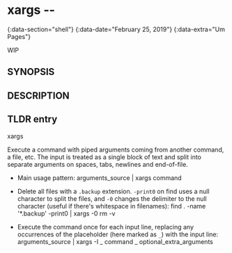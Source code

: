 # xargs --
{:data-section="shell"}
{:data-date="February 25, 2019"}
{:data-extra="Um Pages"}

WIP

## SYNOPSIS


## DESCRIPTION


## TLDR entry

xargs

Execute a command with piped arguments coming from another command, a file, etc.
The input is treated as a single block of text and split into separate arguments on spaces, tabs, newlines and end-of-file.

- Main usage pattern:
    arguments_source | xargs command

- Delete all files with a `.backup` extension. `-print0` on find uses a null character to split the files, and `-0` changes the delimiter to the null character (useful if there's whitespace in filenames):
    find . -name '*.backup' -print0 | xargs -0 rm -v

- Execute the command once for each input line, replacing any occurrences of the placeholder (here marked as `_`) with the input line:
    arguments_source | xargs -I _ command _ optional_extra_arguments

